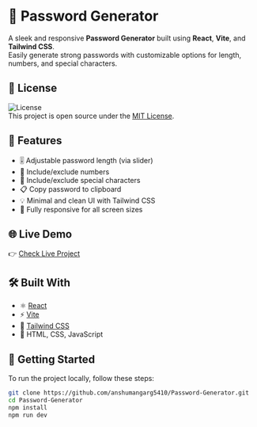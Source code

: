 # 🔐 Password Generator

A sleek and responsive **Password Generator** built using **React**, **Vite**, and **Tailwind CSS**.  
Easily generate strong passwords with customizable options for length, numbers, and special characters.

## 📄 License
![License](https://img.shields.io/badge/license-MIT-green.svg)<BR>
This project is open source under the [MIT License](LICENSE).

## 🚀 Features

- 🎚 Adjustable password length (via slider)
- 🔢 Include/exclude numbers
- 🔣 Include/exclude special characters
- 📋 Copy password to clipboard
- 💡 Minimal and clean UI with Tailwind CSS
- 📱 Fully responsive for all screen sizes

## 🌐 Live Demo

👉 [Check Live Project](https://anshumangarg5410.github.io/Password-Generator/)

## 🛠️ Built With

- ⚛️ [React](https://reactjs.org/)
- ⚡ [Vite](https://vitejs.dev/)
- 🎨 [Tailwind CSS](https://tailwindcss.com/)
- 🧱 HTML, CSS, JavaScript

## 📂 Getting Started

To run the project locally, follow these steps:

```bash
git clone https://github.com/anshumangarg5410/Password-Generator.git
cd Password-Generator
npm install
npm run dev
